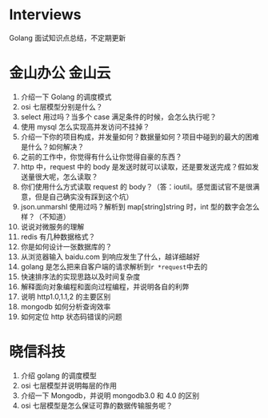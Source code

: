 # Interviews

Golang 面试知识点总结，不定期更新

# 金山办公 金山云

1. 介绍一下 Golang 的调度模式
2. osi 七层模型分别是什么？
3. select 用过吗？当多个 case 满足条件的时候，会怎么执行呢？
4. 使用 mysql 怎么实现高并发访问不挂掉？
5. 介绍一下你的项目构成，并发量如何？数据量如何？项目中碰到的最大的困难是什么？如何解决？
6. 之前的工作中，你觉得有什么让你觉得自豪的东西？
7. http 中，request 中的 body 是发送时就可以读取，还是要发送完成？假如发送量很大呢，怎么读取？
8. 你们使用什么方式读取 request 的 body？（答：ioutil。感觉面试官不是很满意，但是自己确实没有踩到这个坑）
9. json.unmarshl 使用过吗？解析到 map[string]string 时，int 型的数字会怎么样？（不知道）
10. 说说对微服务的理解
11. redis 有几种数据格式？
12. 你是如何设计一张数据库的？
13. 从浏览器输入 baidu.com 到响应发生了什么，越详细越好
14. golang 是怎么把来自客户端的请求解析到`r *request`中去的
15. 快速排序法的实现思路以及时间复杂度
16. 解释面向对象编程和面向过程编程，并说明各自的利弊
17. 说明 http1.0,1.1,2 的主要区别
18. mongodb 如何分析查询效率
19. 如何定位 http 状态码错误的问题

# 晓信科技

1. 介绍 golang 的调度模型
2. osi 七层模型并说明每层的作用
3. 介绍一下 Mongodb，并说明 mongodb3.0 和 4.0 的区别
4. osi 七层模型是怎么保证可靠的数据传输服务呢？
